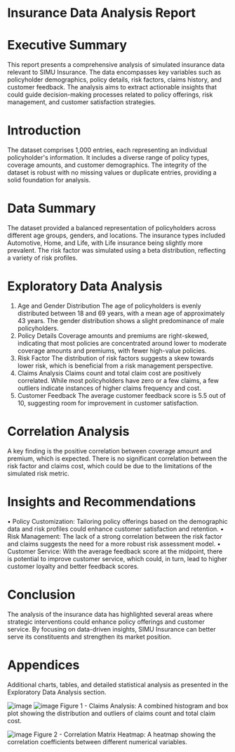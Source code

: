 # Insurance Data Analysis Report

# Executive Summary
This report presents a comprehensive analysis of simulated insurance data relevant to SIMU Insurance. The data encompasses key variables such as policyholder demographics, policy details, risk factors, claims history, and customer feedback. The analysis aims to extract actionable insights that could guide decision-making processes related to policy offerings, risk management, and customer satisfaction strategies.

# Introduction
The dataset comprises 1,000 entries, each representing an individual policyholder's information. It includes a diverse range of policy types, coverage amounts, and customer demographics. The integrity of the dataset is robust with no missing values or duplicate entries, providing a solid foundation for analysis.

# Data Summary
The dataset provided a balanced representation of policyholders across different age groups, genders, and locations. The insurance types included Automotive, Home, and Life, with Life insurance being slightly more prevalent. The risk factor was simulated using a beta distribution, reflecting a variety of risk profiles.

# Exploratory Data Analysis
1.	Age and Gender Distribution
The age of policyholders is evenly distributed between 18 and 69 years, with a mean age of approximately 43 years. The gender distribution shows a slight predominance of male policyholders.
2.	Policy Details
Coverage amounts and premiums are right-skewed, indicating that most policies are concentrated around lower to moderate coverage amounts and premiums, with fewer high-value policies.
3.	Risk Factor
The distribution of risk factors suggests a skew towards lower risk, which is beneficial from a risk management perspective.
4.	Claims Analysis
Claims count and total claim cost are positively correlated. While most policyholders have zero or a few claims, a few outliers indicate instances of higher claims frequency and cost.
5.	Customer Feedback
The average customer feedback score is 5.5 out of 10, suggesting room for improvement in customer satisfaction.

# Correlation Analysis
A key finding is the positive correlation between coverage amount and premium, which is expected. There is no significant correlation between the risk factor and claims cost, which could be due to the limitations of the simulated risk metric.

# Insights and Recommendations
•	Policy Customization: Tailoring policy offerings based on the demographic data and risk profiles could enhance customer satisfaction and retention.
•	Risk Management: The lack of a strong correlation between the risk factor and claims suggests the need for a more robust risk assessment model.
•	Customer Service: With the average feedback score at the midpoint, there is potential to improve customer service, which could, in turn, lead to higher customer loyalty and better feedback scores.

# Conclusion
The analysis of the insurance data has highlighted several areas where strategic interventions could enhance policy offerings and customer service. By focusing on data-driven insights, SIMU Insurance can better serve its constituents and strengthen its market position.


# Appendices

Additional charts, tables, and detailed statistical analysis as presented in the Exploratory Data Analysis section.

![image](https://github.com/vicijosh/Insurance-Data-Analysis/assets/73721493/a7d52aa0-2fbd-44c6-98ad-859063fcb5b7)
![image](https://github.com/vicijosh/Insurance-Data-Analysis/assets/73721493/77b96d49-97d6-47bf-9ff4-985749d2f124)
Figure 1 - Claims Analysis: A combined histogram and box plot showing the distribution and outliers of claims count and total claim cost.

![image](https://github.com/vicijosh/Insurance-Data-Analysis/assets/73721493/3a535074-c87a-49e6-a01c-151058c05e5a)
Figure 2 - Correlation Matrix Heatmap: A heatmap showing the correlation coefficients between different numerical variables.

